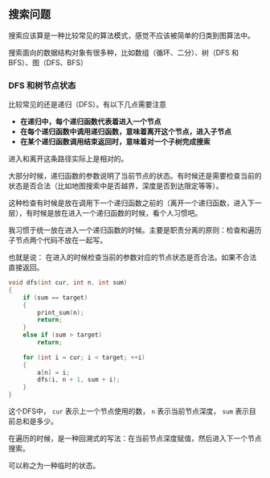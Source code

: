 
## 搜索问题

搜索应该算是一种比较常见的算法模式，感觉不应该被简单的归类到图算法中。

搜索面向的数据结构对象有很多种，比如数组（循环、二分）、树（DFS 和 BFS）、图（DFS、BFS）

### DFS 和树节点状态

比较常见的还是递归（DFS）。有以下几点需要注意

- **在递归中，每个递归函数代表着进入一个节点**
- **在每个递归函数中调用递归函数，意味着离开这个节点，进入子节点**
- **在某个递归函数调用结束返回时，意味着对一个子树完成搜索**

进入和离开这条路径实际上是相对的。

大部分时候，递归函数的参数说明了当前节点的状态。有时候还是需要检查当前的状态是否合法（比如地图搜索中是否越界，深度是否到达限定等等）。

这种检查有时候是放在调用下一个递归函数之前的（离开一个递归函数，进入下一层），有时候是放在进入一个递归函数的时候，看个人习惯吧。

我习惯于统一放在进入一个递归函数的时候。主要是职责分离的原则：检查和遍历子节点两个代码不放在一起写。

也就是说： 在进入的时候检查当前的参数对应的节点状态是否合法。如果不合法直接返回。

```cpp
void dfs(int cur, int n, int sum)
{
    if (sum == target)
    {
        print_sum(n);
        return;
    }
    else if (sum > target)
        return;
    
    for (int i = cur; i < target; ++i)
    {
        a[n] = i;
        dfs(i, n + 1, sum + i);
    }
}
```

这个DFS中， `cur` 表示上一个节点使用的数， `n` 表示当前节点深度， `sum` 表示目前总和是多少。

在遍历的时候，是一种回溯式的写法：在当前节点深度赋值，然后进入下一个节点搜索。

可以称之为一种临时的状态。